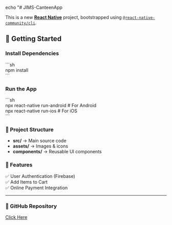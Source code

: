 echo "# JIMS-CanteenApp  

This is a new [**React Native**](https://reactnative.dev) project, bootstrapped using [`@react-native-community/cli`](https://github.com/react-native-community/cli).  

## 🚀 Getting Started  

### Install Dependencies  
\`\`\`sh  
npm install  
\`\`\`  

### Run the App  
\`\`\`sh  
npx react-native run-android  # For Android  
npx react-native run-ios      # For iOS  
\`\`\`  

### 📂 Project Structure  
- **src/** → Main source code  
- **assets/** → Images & icons  
- **components/** → Reusable UI components  

### 📌 Features  
✅ User Authentication (Firebase)  
✅ Add Items to Cart  
✅ Online Payment Integration  

---

### 🔗 GitHub Repository  
[Click Here](https://github.com/ishanksharmaa/JIMS-CanteenApp)  
